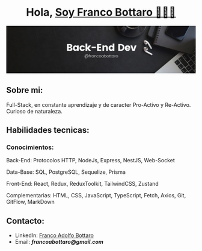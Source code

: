 <h1 align="center"> 
  Hola, <a href="https://www.linkedin.com/in/francoabottaro/">Soy Franco Bottaro 🧑🏻‍💻</a>
</h1>

<img src="./git.png"/>


## Sobre mi:
Full-Stack, en constante aprendizaje y de caracter Pro-Activo y Re-Activo. Curioso de naturaleza.


## Habilidades tecnicas: 
### Conocimientos:
Back-End: Protocolos HTTP, NodeJs, Express, NestJS, Web-Socket

Data-Base: SQL, PostgreSQL, Sequelize, Prisma

Front-End: React, Redux, ReduxToolkit, TailwindCSS, Zustand

Complementarias: HTML, CSS, JavaScript, TypeScript, Fetch, Axios, Git, GitFlow, MarkDown
<br/>

## Contacto:
- LinkedIn: [Franco Adolfo Bottaro](https://www.linkedin.com/in/franco-adolfo-bottaro) <br/>
- Email: **_francoabottaro@gmail.com_**
